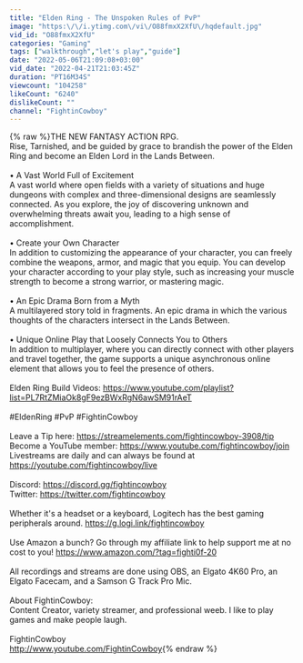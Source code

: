 ```yaml
---
title: "Elden Ring - The Unspoken Rules of PvP"
image: "https:\/\/i.ytimg.com\/vi\/O88fmxX2XfU\/hqdefault.jpg"
vid_id: "O88fmxX2XfU"
categories: "Gaming"
tags: ["walkthrough","let's play","guide"]
date: "2022-05-06T21:09:08+03:00"
vid_date: "2022-04-21T21:03:45Z"
duration: "PT16M34S"
viewcount: "104258"
likeCount: "6240"
dislikeCount: ""
channel: "FightinCowboy"
---
```

{% raw %}THE NEW FANTASY ACTION RPG.<br />Rise, Tarnished, and be guided by grace to brandish the power of the Elden Ring and become an Elden Lord in the Lands Between.<br /><br />• A Vast World Full of Excitement<br />A vast world where open fields with a variety of situations and huge dungeons with complex and three-dimensional designs are seamlessly connected. As you explore, the joy of discovering unknown and overwhelming threats await you, leading to a high sense of accomplishment.<br /><br />• Create your Own Character<br />In addition to customizing the appearance of your character, you can freely combine the weapons, armor, and magic that you equip. You can develop your character according to your play style, such as increasing your muscle strength to become a strong warrior, or mastering magic.<br /><br />• An Epic Drama Born from a Myth<br />A multilayered story told in fragments. An epic drama in which the various thoughts of the characters intersect in the Lands Between.<br /><br />• Unique Online Play that Loosely Connects You to Others<br />In addition to multiplayer, where you can directly connect with other players and travel together, the game supports a unique asynchronous online element that allows you to feel the presence of others.<br /><br />Elden Ring Build Videos: <a rel="nofollow" target="blank" href="https://www.youtube.com/playlist?list=PL7RtZMiaOk8gF9ezBWxRgN6awSM91rAeT">https://www.youtube.com/playlist?list=PL7RtZMiaOk8gF9ezBWxRgN6awSM91rAeT</a><br /><br />#EldenRing #PvP #FightinCowboy<br /><br />Leave a Tip here: <a rel="nofollow" target="blank" href="https://streamelements.com/fightincowboy-3908/tip">https://streamelements.com/fightincowboy-3908/tip</a><br />Become a YouTube member: <a rel="nofollow" target="blank" href="https://www.youtube.com/fightincowboy/join">https://www.youtube.com/fightincowboy/join</a><br />Livestreams are daily and can always be found at <a rel="nofollow" target="blank" href="https://youtube.com/fightincowboy/live">https://youtube.com/fightincowboy/live</a><br /><br />Discord: <a rel="nofollow" target="blank" href="https://discord.gg/fightincowboy">https://discord.gg/fightincowboy</a><br />Twitter: <a rel="nofollow" target="blank" href="https://twitter.com/fightincowboy">https://twitter.com/fightincowboy</a><br /><br />Whether it's a headset or a keyboard, Logitech has the best gaming peripherals around. <a rel="nofollow" target="blank" href="https://g.logi.link/fightincowboy">https://g.logi.link/fightincowboy</a><br /><br />Use Amazon a bunch? Go through my affiliate link to help support me at no cost to you! <a rel="nofollow" target="blank" href="https://www.amazon.com/?tag=fighti0f-20">https://www.amazon.com/?tag=fighti0f-20</a><br /><br />All recordings and streams are done using OBS, an Elgato 4K60 Pro, an Elgato Facecam, and a Samson G Track Pro Mic.<br /><br />About FightinCowboy:<br />Content Creator, variety streamer, and professional weeb. I like to play games and make people laugh. <br /><br />FightinCowboy<br /><a rel="nofollow" target="blank" href="http://www.youtube.com/FightinCowboy">http://www.youtube.com/FightinCowboy</a>{% endraw %}
